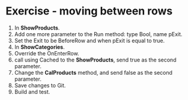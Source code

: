 ﻿# Exercise - moving between rows

1. In **ShowProducts**.
2. Add one more parameter to the Run method: type  Bool, name pExit.
3. Set the Exit to be BeforeRow and when pExit is equal to true.
4. In **ShowCategories**.
5. Override the OnEnterRow.
6. call using Cached to the **ShowProducts**, send true as the second parameter.
7. Change the **CalProducts** method, and send false as the second parameter.
8. Save changes to Git.
9. Build and test.

